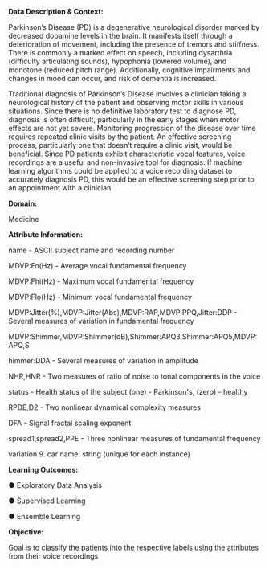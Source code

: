 **Data Description & Context:**

Parkinson’s Disease (PD) is a degenerative neurological disorder marked by
decreased dopamine levels in the brain. It manifests itself through a deterioration
of movement, including the presence of tremors and stiffness. There is commonly
a marked effect on speech, including dysarthria (difficulty articulating sounds),
hypophonia (lowered volume), and monotone (reduced pitch range). Additionally,
cognitive impairments and changes in mood can occur, and risk of dementia is
increased.

Traditional diagnosis of Parkinson’s Disease involves a clinician taking a
neurological history of the patient and observing motor skills in various situations.
Since there is no definitive laboratory test to diagnose PD, diagnosis is often
difficult, particularly in the early stages when motor effects are not yet severe.
Monitoring progression of the disease over time requires repeated clinic visits by
the patient. An effective screening process, particularly one that doesn’t require a
clinic visit, would be beneficial. Since PD patients exhibit characteristic vocal
features, voice recordings are a useful and non-invasive tool for diagnosis. If
machine learning algorithms could be applied to a voice recording dataset to
accurately diagnosis PD, this would be an effective screening step prior to an
appointment with a clinician

**Domain:**

Medicine

**Attribute Information:**

name - ASCII subject name and recording number

MDVP:Fo(Hz) - Average vocal fundamental frequency

MDVP:Fhi(Hz) - Maximum vocal fundamental frequency

MDVP:Flo(Hz) - Minimum vocal fundamental frequency

MDVP:Jitter(%),MDVP:Jitter(Abs),MDVP:RAP,MDVP:PPQ,Jitter:DDP - Several
measures of variation in fundamental frequency

MDVP:Shimmer,MDVP:Shimmer(dB),Shimmer:APQ3,Shimmer:APQ5,MDVP:APQ,S

himmer:DDA - Several measures of variation in amplitude

NHR,HNR - Two measures of ratio of noise to tonal components in the voice

status - Health status of the subject (one) - Parkinson's, (zero) - healthy

RPDE,D2 - Two nonlinear dynamical complexity measures

DFA - Signal fractal scaling exponent

spread1,spread2,PPE - Three nonlinear measures of fundamental frequency

variation 9. car name: string (unique for each instance)

**Learning Outcomes:**

● Exploratory Data Analysis

● Supervised Learning

● Ensemble Learning

**Objective:**

Goal is to classify the patients into the respective labels using the attributes from
their voice recordings

